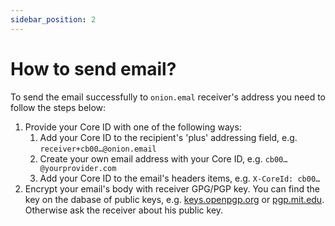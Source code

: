 ```yaml
---
sidebar_position: 2
---
```


# How to send email?

To send the email successfully to `onion.emal` receiver's address you need to follow the steps below:
1. Provide your Core ID with one of the following ways:
   1. Add your Core ID to the recipient's 'plus' addressing field, e.g. `receiver+cb00…@onion.email`
   2. Create your own email address with your Core ID, e.g. `cb00…@yourprovider.com`
   3. Add your Core ID to the email's headers items, e.g. `X-CoreId: cb00…`
1. Encrypt your email's body with receiver GPG/PGP key. You can find the key on the dabase of public keys, e.g. [keys.openpgp.org](https://keys.openpgp.org/) or [pgp.mit.edu](https://pgp.mit.edu/). Otherwise ask the receiver about his public key.

